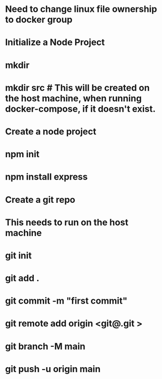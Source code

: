 # Need to change linux file ownership to docker group

# Initialize a Node Project
# mkdir <project name>
# mkdir src     # This will be created on the host machine, when running docker-compose,  if it doesn't exist.
# Create a node project
# npm init
# npm install express

# Create a git repo
# This needs to run on the host machine
# git init      
# git add .
# git commit -m "first commit"
# git remote add origin <git@<remote git repo>.git >
# git branch -M main
# git push -u origin main